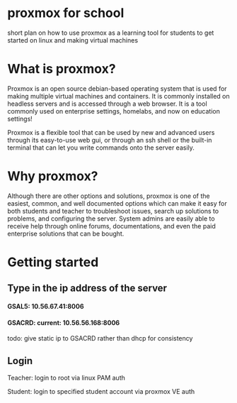 # proxmox for school
short plan on how to use proxmox as a learning tool for students to get started on linux and making virtual machines

# What is proxmox?
Proxmox is an open source debian-based operating system that is used for making multiple virtual machines and containers. It is commonly installed on headless servers and is accessed through a web browser. It is a tool commonly used on enterprise settings, homelabs, and now on education settings! 

Proxmox is a flexible tool that can be used by new and advanced users through its easy-to-use web gui, or through an ssh shell or the built-in terminal that can let you write commands onto the server easily.

# Why proxmox?
Although there are other options and solutions, proxmox is one of the easiest, common, and well documented options which can make it easy for both students and teacher to troubleshoot issues, search up solutions to problems, and configuring the server. System admins are easily able to receive help through online forums, documentations, and even the paid enterprise solutions that can be bought. 


# Getting started
## Type in the ip address of the server

#### GSAL5: 10.56.67.41:8006

#### GSACRD: current: 10.56.56.168:8006

todo: give static ip to GSACRD rather than dhcp for consistency

## Login
Teacher: login to root via linux PAM auth

Student: login to specified student account via proxmox VE auth
